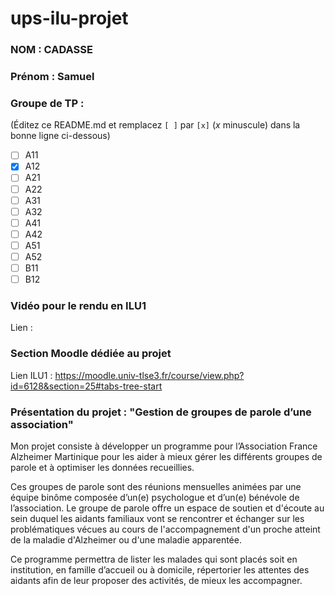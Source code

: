 # ups-ilu-projet

### NOM : CADASSE
### Prénom : Samuel
### Groupe de TP :
(Éditez ce README.md et remplacez `[ ]` par `[x]` (*x* minuscule) dans la bonne ligne ci-dessous)
- [ ] A11
- [x] A12
- [ ] A21
- [ ] A22
- [ ] A31
- [ ] A32
- [ ] A41
- [ ] A42
- [ ] A51
- [ ] A52
- [ ] B11
- [ ] B12

### Vidéo pour le rendu en ILU1

Lien :

### Section Moodle dédiée au projet

Lien ILU1 : https://moodle.univ-tlse3.fr/course/view.php?id=6128&section=25#tabs-tree-start

### Présentation du projet : "Gestion de groupes de parole d’une association"

Mon projet consiste à développer un programme pour l’Association France Alzheimer Martinique pour les aider à mieux gérer les différents groupes de parole et à optimiser les données recueillies.

Ces groupes de parole sont des réunions mensuelles animées par une équipe binôme composée d’un(e) psychologue et d’un(e) bénévole de l’association. Le groupe de parole offre un espace de soutien et d'écoute au sein duquel les aidants familiaux vont se rencontrer et échanger sur les problématiques vécues au cours de l'accompagnement d'un proche atteint de la maladie d'Alzheimer ou d'une maladie apparentée.

Ce programme permettra de lister les malades qui sont placés soit en institution, en famille d’accueil ou à domicile, répertorier les attentes des aidants afin de leur proposer des activités, de mieux les accompagner.
